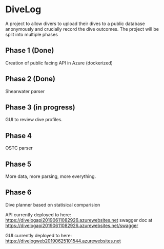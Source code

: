 # DiveLog

A project to allow divers to upload their dives to a public database anonymously and crucially record the dive outcomes.  The project will be split into multiple phases

## Phase 1 (Done)
Creation of public facing API in Azure (dockerized)

## Phase 2 (Done)
Shearwater parser

## Phase 3 (in progress)
GUI to review dive profiles.

## Phase 4 
OSTC parser

## Phase 5
More data, more parsing, more everything.

## Phase 6
Dive planner based on statisical comparision

API currently deployed to here: https://divelogapi20190611082926.azurewebsites.net swagger doc at https://divelogapi20190611082926.azurewebsites.net/swagger

GUI currently deployed to here: https://divelogweb20190625101544.azurewebsites.net